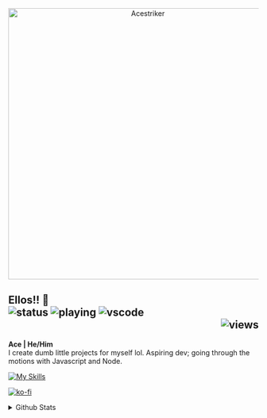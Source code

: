 <div align="center">
    <a href="https://acestriker.carrd.co/"><img src="https://cdn.discordapp.com/attachments/1008733713217101996/1008734024069562378/Acestriker.png?size=4096" width="546" alt="Acestriker" /></a>
</div>

## Ellos!! 🦊 <div align="left">![status](https://nocache.advaith.workers.dev?url=https://img.shields.io/endpoint?url=https://dev.discordprofiles.me/api/badge/status/632029144196186122?simple=true) ![playing](https://nocache.advaith.workers.dev?url=https://img.shields.io/endpoint?url=https://dev.discordprofiles.me/api/badge/playing/632029144196186122) ![vscode](https://nocache.advaith.workers.dev?url=https://img.shields.io/endpoint?url=https://dev.discordprofiles.me/api/badge/vscode/632029144196186122)<div align="right">![views](https://komarev.com/ghpvc/?username=acestriker&color=green)</div>

**Ace | He/Him**  
I create dumb little projects for myself lol. Aspiring dev; going through the motions with Javascript and Node.

[![My Skills](https://skillicons.dev/icons?i=typescript,js,nodejs,html,css)](https://skillicons.dev)

[![ko-fi](https://ko-fi.com/img/githubbutton_sm.svg)](https://ko-fi.com/L3L3BEWB4)

<details>
  <summary>Github Stats</summary>
  
  <a href="#">![Github stats](https://github-readme-stats.vercel.app/api?username=acestriker&bg_color=45,fdbeff,adf3fd&title_color=b35dbc&text_color=353535&icon_color=8c4594&border_radius=15&show_icons=true&count_private=true&hide_border=true&line_height=20)</a>
  </details>
